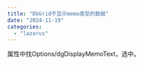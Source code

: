 ```yaml
---
title: "DbGrid不显示memo类型的数据"
date: "2024-11-19"
categories: 
  - "lazarus"
---
```


属性中找Options/dgDisplayMemoText，选中。
